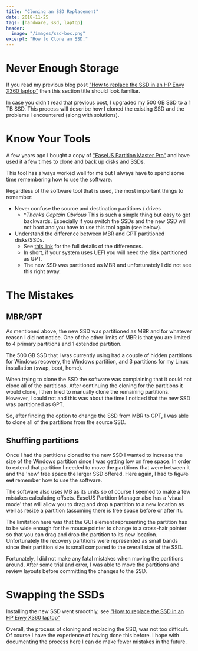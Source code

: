 ```yaml
---
title: "Cloning an SSD Replacement"
date: 2018-11-25
tags: [hardware, ssd, laptop]
header:
  image: "/images/ssd-box.png"
excerpt: "How to Clone an SSD."
---
```


# Never Enough Storage
If you read my previous blog post <a href='../ssd-hp-x360'>"How to replace the SSD in an HP Envy X360 laptop"</a> then this section title should look familiar.

In case you didn't read that previous post, I upgraded my 500 GB SSD to a 1 TB SSD.  This process will describe how I cloned the existing SSD and the problems I encountered (along with solutions).

# Know Your Tools
A few years ago I bought a copy of  ["EaseUS Partition Master Pro"](https://www.easeus.com/partition-manager/epm-pro.html) and have used it a few times to clone and back up disks and SSDs. 

This tool has always worked well for me but I always have to spend some time remembering how to use the software.

Regardless of the software tool that is used, the most important things to remember:
* Never confuse the source and destination partitions / drives
  * **Thanks Captain Obvious*  This is such a simple thing but easy to get backwards.  Especially if you switch the SSDs and the new SSD will not boot and you have to use this tool again (see below).
* Understand the difference between MBR and GPT partitioned disks/SSDs.
  * See [this link](https://www.disk-partition.com/gpt-mbr/difference-between-mbr-and-gpt-1203.html) for the full details of the differences.
  * In short, if your system uses UEFI you will need the disk partitioned as GPT.
  * The new SSD was partitioned as MBR and unfortunately I did not see this right away. 

# The Mistakes
## MBR/GPT
As mentioned above, the new SSD was partitioned as MBR and for whatever reason I did not notice.  One of the other limits of MBR is that you are limited to 4 primary partitions and 1 extended partition. 

The 500 GB SSD that I was currently using had a couple of hidden partitions for Windows recovery, the Windows partition, and 3 partitions for my Linux installation (swap, boot, home).  

When trying to clone the SSD the software was complaining that it could not clone all of the partitions.  After continuing the cloning for the partitions it would clone, I then tried to manually clone the remaining partitions.  However, I could not and this was about the time I noticed that the new SSD was partitioned as GPT.

So, after finding the option to change the SSD from MBR to GPT, I was able to clone all of the partitions from the source SSD.

## Shuffling partitions
Once I had the partitions cloned to the new SSD I wanted to increase the size of the Windows partition since I was getting low on free space.  In order to extend that partition I needed to move the partitions that were between it and the 'new' free space the larger SSD offered.  Here again, I had to ~~figure out~~ remember how to use the software.  

The software also uses MB as its units so of course I seemed to make a few mistakes calculating offsets.  EaseUS Partition Manager also has a 'visual mode' that will allow you to drag and drop a partition to a new location as well as resize a partition (assuming there is free space before or after it).  

The limitation here was that the GUI element representing the partition has to be wide enough for the mouse pointer to change to a cross-hair pointer so that you can drag and drop the partition to its new location.  Unfortunately the recovery partitions were represented as small bands since their partition size is small compared to the overall size of the SSD.

Fortunately, I did not make any fatal mistakes when moving the partitions around.  After some trial and error, I was able to move the partitions and review layouts before committing the changes to the SSD.

# Swapping the SSDs
Installing the new SSD went smoothly, see ["How to replace the SSD in an HP Envy X360 laptop"]('../ssd-hp-x360')

Overall, the process of cloning and replacing the SSD, was not too difficult.  Of course I have the experience of having done this before.  I hope with documenting the process here I can do make fewer mistakes in the future.

